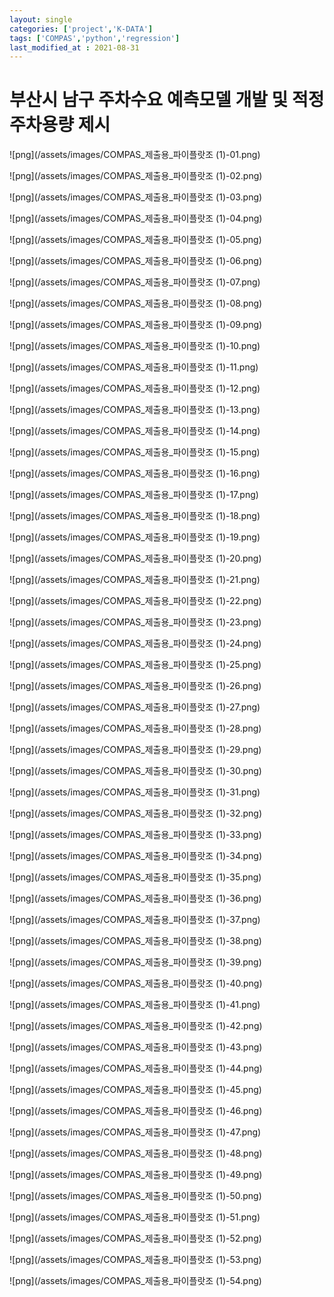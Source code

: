 ```yaml
---
layout: single
categories: ['project','K-DATA']
tags: ['COMPAS','python','regression']
last_modified_at : 2021-08-31
---
```


# 부산시 남구 주차수요 예측모델 개발 및 적정주차용량 제시

![png](/assets/images/COMPAS_제출용_파이플랏조 (1)-01.png)

![png](/assets/images/COMPAS_제출용_파이플랏조 (1)-02.png)

![png](/assets/images/COMPAS_제출용_파이플랏조 (1)-03.png)

![png](/assets/images/COMPAS_제출용_파이플랏조 (1)-04.png)

![png](/assets/images/COMPAS_제출용_파이플랏조 (1)-05.png)

![png](/assets/images/COMPAS_제출용_파이플랏조 (1)-06.png)

![png](/assets/images/COMPAS_제출용_파이플랏조 (1)-07.png)

![png](/assets/images/COMPAS_제출용_파이플랏조 (1)-08.png)

![png](/assets/images/COMPAS_제출용_파이플랏조 (1)-09.png)

![png](/assets/images/COMPAS_제출용_파이플랏조 (1)-10.png)

![png](/assets/images/COMPAS_제출용_파이플랏조 (1)-11.png)

![png](/assets/images/COMPAS_제출용_파이플랏조 (1)-12.png)

![png](/assets/images/COMPAS_제출용_파이플랏조 (1)-13.png)

![png](/assets/images/COMPAS_제출용_파이플랏조 (1)-14.png)

![png](/assets/images/COMPAS_제출용_파이플랏조 (1)-15.png)

![png](/assets/images/COMPAS_제출용_파이플랏조 (1)-16.png)

![png](/assets/images/COMPAS_제출용_파이플랏조 (1)-17.png)

![png](/assets/images/COMPAS_제출용_파이플랏조 (1)-18.png)

![png](/assets/images/COMPAS_제출용_파이플랏조 (1)-19.png)

![png](/assets/images/COMPAS_제출용_파이플랏조 (1)-20.png)

![png](/assets/images/COMPAS_제출용_파이플랏조 (1)-21.png)

![png](/assets/images/COMPAS_제출용_파이플랏조 (1)-22.png)

![png](/assets/images/COMPAS_제출용_파이플랏조 (1)-23.png)

![png](/assets/images/COMPAS_제출용_파이플랏조 (1)-24.png)

![png](/assets/images/COMPAS_제출용_파이플랏조 (1)-25.png)

![png](/assets/images/COMPAS_제출용_파이플랏조 (1)-26.png)

![png](/assets/images/COMPAS_제출용_파이플랏조 (1)-27.png)

![png](/assets/images/COMPAS_제출용_파이플랏조 (1)-28.png)

![png](/assets/images/COMPAS_제출용_파이플랏조 (1)-29.png)

![png](/assets/images/COMPAS_제출용_파이플랏조 (1)-30.png)

![png](/assets/images/COMPAS_제출용_파이플랏조 (1)-31.png)

![png](/assets/images/COMPAS_제출용_파이플랏조 (1)-32.png)

![png](/assets/images/COMPAS_제출용_파이플랏조 (1)-33.png)

![png](/assets/images/COMPAS_제출용_파이플랏조 (1)-34.png)

![png](/assets/images/COMPAS_제출용_파이플랏조 (1)-35.png)

![png](/assets/images/COMPAS_제출용_파이플랏조 (1)-36.png)

![png](/assets/images/COMPAS_제출용_파이플랏조 (1)-37.png)

![png](/assets/images/COMPAS_제출용_파이플랏조 (1)-38.png)

![png](/assets/images/COMPAS_제출용_파이플랏조 (1)-39.png)

![png](/assets/images/COMPAS_제출용_파이플랏조 (1)-40.png)

![png](/assets/images/COMPAS_제출용_파이플랏조 (1)-41.png)

![png](/assets/images/COMPAS_제출용_파이플랏조 (1)-42.png)

![png](/assets/images/COMPAS_제출용_파이플랏조 (1)-43.png)

![png](/assets/images/COMPAS_제출용_파이플랏조 (1)-44.png)

![png](/assets/images/COMPAS_제출용_파이플랏조 (1)-45.png)

![png](/assets/images/COMPAS_제출용_파이플랏조 (1)-46.png)

![png](/assets/images/COMPAS_제출용_파이플랏조 (1)-47.png)

![png](/assets/images/COMPAS_제출용_파이플랏조 (1)-48.png)

![png](/assets/images/COMPAS_제출용_파이플랏조 (1)-49.png)

![png](/assets/images/COMPAS_제출용_파이플랏조 (1)-50.png)

![png](/assets/images/COMPAS_제출용_파이플랏조 (1)-51.png)

![png](/assets/images/COMPAS_제출용_파이플랏조 (1)-52.png)

![png](/assets/images/COMPAS_제출용_파이플랏조 (1)-53.png)

![png](/assets/images/COMPAS_제출용_파이플랏조 (1)-54.png)
